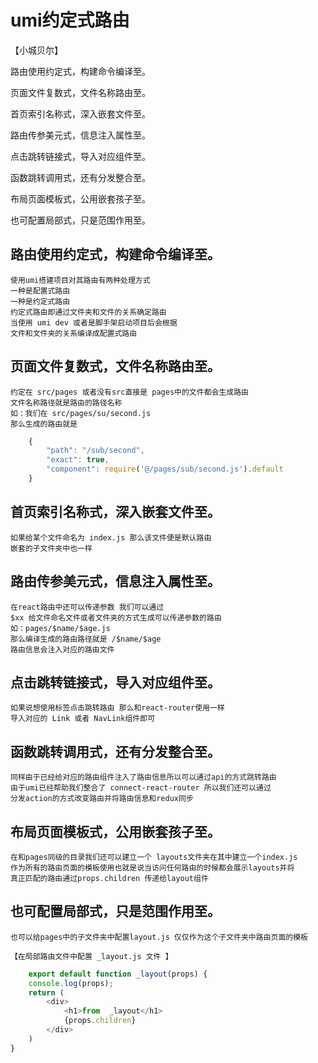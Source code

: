 # umi约定式路由

【小城贝尔】

路由使用约定式，构建命令编译至。

页面文件复数式，文件名称路由至。

首页索引名称式，深入嵌套文件至。

路由传参美元式，信息注入属性至。

点击跳转链接式，导入对应组件至。

函数跳转调用式，还有分发整合至。

布局页面模板式，公用嵌套孩子至。

也可配置局部式，只是范围作用至。


##  路由使用约定式，构建命令编译至。
    使用umi搭建项目对其路由有两种处理方式 
    一种是配置式路由
    一种是约定式路由
    约定式路由即通过文件夹和文件的关系确定路由
    当使用 umi dev 或者是脚手架启动项目后会根据
    文件和文件夹的关系编译成配置式路由
##  页面文件复数式，文件名称路由至。
    约定在 src/pages 或者没有src直接是 pages中的文件都会生成路由
    文件名称路径就是路由的路径名称
    如：我们在 src/pages/su/second.js
    那么生成的路由就是
```js
    {
        "path": "/sub/second",
        "exact": true,
        "component": require('@/pages/sub/second.js').default
    }
```
##  首页索引名称式，深入嵌套文件至。
    如果给某个文件命名为 index.js 那么该文件便是默认路由
    嵌套的子文件夹中也一样
##  路由传参美元式，信息注入属性至。
    在react路由中还可以传递参数 我们可以通过
    $xx 给文件命名文件或者文件夹的方式生成可以传递参数的路由
    如：pages/$name/$age.js
    那么编译生成的路由路径就是 /$name/$age
    路由信息会注入对应的路由文件
##  点击跳转链接式，导入对应组件至。
    如果说想使用标签点击跳转路由 那么和react-router使用一样
    导入对应的 Link 或者 NavLink组件即可
##  函数跳转调用式，还有分发整合至。
    同样由于已经给对应的路由组件注入了路由信息所以可以通过api的方式跳转路由
    由于umi已经帮助我们整合了 connect-react-router 所以我们还可以通过
    分发action的方式改变路由并将路由信息和redux同步
##  布局页面模板式，公用嵌套孩子至。
    在和pages同级的目录我们还可以建立一个 layouts文件夹在其中建立一个index.js
    作为所有的路由页面的模板使用也就是说当访问任何路由的时候都会展示layouts并将
    真正匹配的路由通过props.children 传递给layout组件
##  也可配置局部式，只是范围作用至。
    也可以给pages中的子文件夹中配置layout.js 仅仅作为这个子文件夹中路由页面的模板
    
    【在局部路由文件中配置 _layout.js 文件 】
```js
    export default function _layout(props) {
    console.log(props);
    return (
        <div>
            <h1>from  _layout</h1>
            {props.children}
        </div>
    )
}

```